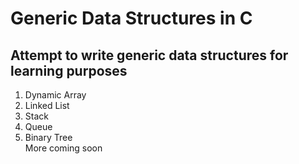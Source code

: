 # Generic Data Structures in C

## Attempt to write generic data structures for learning purposes

1. Dynamic Array  
2. Linked List  
3. Stack  
4. Queue  
5. Binary Tree  
More coming soon
